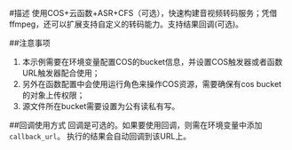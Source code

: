 #描述
使用COS+云函数+ASR+CFS（可选），快速构建音视频转码服务；凭借 ffmpeg，还可以扩展支持自定义的转码能力。支持结果回调(可选)。

##注意事项
1. 本示例需要在环境变量配置COS的bucket信息，并设置COS触发器或者函数URL触发器配合使用；
2. 另外在函数配置中会使用运行角色来操作COS资源，需要确保有cos bucket的对象上传权限；
3. 源文件所在bucket需要设置为公有读私有写。


##回调使用方式
回调是可选的。如果要使用回调，则需在环境变量中添加`callback_url`。
执行的结果会自动回调到该URL上。